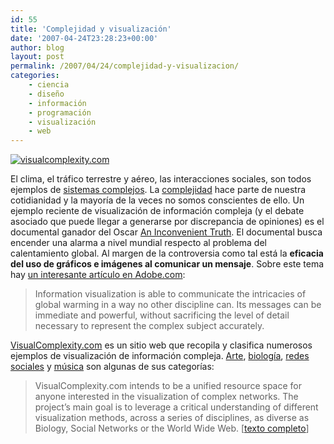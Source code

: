 ```yaml
---
id: 55
title: 'Complejidad y visualización'
date: '2007-04-24T23:28:23+00:00'
author: blog
layout: post
permalink: /2007/04/24/complejidad-y-visualizacion/
categories:
    - ciencia
    - diseño
    - información
    - programación
    - visualización
    - web
---
```


[![visualcomplexity.com](/blog/wp-content/uploads/2007/04/visualcomplexitycom.jpg)](http://www.visualcomplexity.com/)

El clima, el tráfico terrestre y aéreo, las interacciones sociales, son todos ejemplos de [sistemas complejos](http://es.wikipedia.org/wiki/Sistema_complejo "sistemas complejos en Wikipedia"). La [complejidad](http://en.wikipedia.org/wiki/Complexity "complejidad en Wikipedia (inglÃ©s)") hace parte de nuestra cotidianidad y la mayorí­a de la veces no somos conscientes de ello. Un ejemplo reciente de visualización de información compleja (y el debate asociado que puede llegar a generarse por discrepancia de opiniones) es el documental ganador del Oscar [An Inconvenient Truth](http://www.climatecrisis.net/ "sitio web oficial"). El documental busca encender una alarma a nivel mundial respecto al problema del calentamiento global. Al margen de la controversia como tal está la **eficacia del uso de gráficos e imágenes al comunicar un mensaje**. Sobre este tema hay [un interesante artí­culo en Adobe.com](http://www.adobe.com/designcenter/thinktank/womack.html "Seeing is believing: Information visualization and the debate over global warming"):

> Information visualization is able to communicate the intricacies of global warming in a way no other discipline can. Its messages can be immediate and powerful, without sacrificing the level of detail necessary to represent the complex subject accurately.

[VisualComplexity.com](http://www.visualcomplexity.com/) es un sitio web que recopila y clasifica numerosos ejemplos de visualización de información compleja. [Arte](http://www.visualcomplexity.com/vc/index.cfm?domain=Art), [biologí­a](http://www.visualcomplexity.com/vc/index.cfm?domain=Biology), [redes sociales](http://www.visualcomplexity.com/vc/index.cfm?domain=Social%20Networks) y [música](http://www.visualcomplexity.com/vc/index.cfm?domain=Music) son algunas de sus categorí­as:

> VisualComplexity.com intends to be a unified resource space for anyone interested in the visualization of complex networks. The project’s main goal is to leverage a critical understanding of different visualization methods, across a series of disciplines, as diverse as Biology, Social Networks or the World Wide Web. \[[texto completo](http://www.visualcomplexity.com/vc/about.cfm "About VC")\]